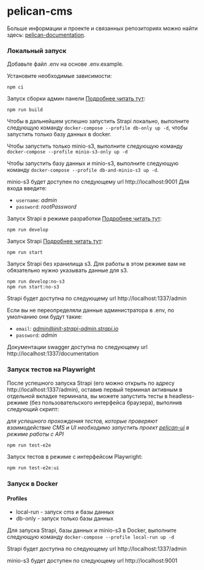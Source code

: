 # pelican-cms

Больше информации и проекте и связанных репозиториях можно найти здесь: 
[pelican-documentation](https://github.com/TourmalineCore/pelican-documentation).

### Локальный запуск

Добавьте файл .env на основе .env.example.

Установите необходимые зависимости:
```
npm ci
```
Запуск сборки админ панели [Подробнее читать тут](https://docs.strapi.io/dev-docs/cli#strapi-build):

```
npm run build
```

Чтобы в дальнейшем успешно запустить Strapi локально, выполните следующую команду `docker-compose --profile db-only up -d`, чтобы запустить только базу данных в docker.

Чтобы запустить только minio-s3, выполните следующую команду `docker-compose --profile minio-s3-only up -d`

Чтобы запустить базу данных и minio-s3, выполните следующую команду `docker-compose --profile db-and-minio-s3 up -d`.

minio-s3 будет доступен по следующему url http://localhost:9001 
Для входа введите:
- `username`: *admin*
- `password`: *rootPassword*

Запуск Strapi в режиме разработки [Подробнее читать тут](https://docs.strapi.io/dev-docs/cli#strapi-develop):

```
npm run develop
```

Запуск Strapi [Подробнее читать тут](https://docs.strapi.io/dev-docs/cli#strapi-start):

```
npm run start
```

Запуск Strapi без хранилища s3. Для работы в этом режиме вам не обязательно нужно указывать данные для s3.
```
npm run develop:no-s3
npm run start:no-s3
```

Strapi будет доступна по следующему url http://localhost:1337/admin

Если вы не переопределяли данные администратора в .env, по умолчанию они будут такие:
- `email`: *admin@init-strapi-admin.strapi.io*
- `password`: *admin*

Документации swagger доступна по следующему url http://localhost:1337/documentation


### Запуск тестов на Playwright

После успешного запуска Strapi (его можно открыть по адресу http://localhost:1337/admin), оставив первый терминал активным в отдельной вкладке терминала, вы можете запустить тесты в headless-режиме (без пользовательского интерфейса браузера), выполнив следующий скрипт:

*для успешного прохождения тестов, которые проверяют взаимодействие CMS и UI необходимо запустить проект [pelican-ui](https://github.com/TourmalineCore/pelican-ui) в режиме работы с API*

```bash
npm run test-e2e
```

Запуск тестов в режиме с интерфейсом Playwright:

```bash
npm run test-e2e:ui
```

### Запуск в Docker

#### Profiles
- local-run - запуск cms и базы данных
- db-only - запуск только базы данных

Для запуска Strapi, базы данных и minio-s3 в Docker, выполните следующую команду `docker-compose --profile local-run up -d`

Strapi будет доступна по следующему url http://localhost:1337/admin

minio-s3 будет доступен по следующему url http://localhost:9001 
